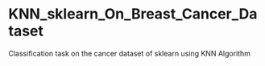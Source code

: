 # KNN_sklearn_On_Breast_Cancer_Dataset
Classification task on the cancer dataset of sklearn using KNN Algorithm
